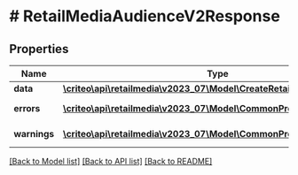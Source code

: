 # # RetailMediaAudienceV2Response

## Properties

Name | Type | Description | Notes
------------ | ------------- | ------------- | -------------
**data** | [**\criteo\api\retailmedia\v2023_07\Model\CreateRetailMediaAudienceV2**](CreateRetailMediaAudienceV2.md) |  | [optional]
**errors** | [**\criteo\api\retailmedia\v2023_07\Model\CommonProblem[]**](CommonProblem.md) | errors | [optional] [readonly]
**warnings** | [**\criteo\api\retailmedia\v2023_07\Model\CommonProblem[]**](CommonProblem.md) | warnings | [optional] [readonly]

[[Back to Model list]](../../README.md#models) [[Back to API list]](../../README.md#endpoints) [[Back to README]](../../README.md)

